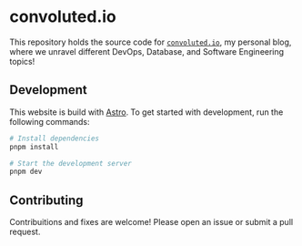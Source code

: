# convoluted.io

This repository holds the source code for [`convoluted.io`](https://convoluted.io), my personal blog, where we unravel different DevOps, Database, and Software Engineering topics!

## Development

This website is build with [Astro](https://astro.build). To get started with development, run the following commands:

```bash
# Install dependencies
pnpm install

# Start the development server
pnpm dev
```

## Contributing

Contribuitions and fixes are welcome! Please open an issue or submit a pull request.
